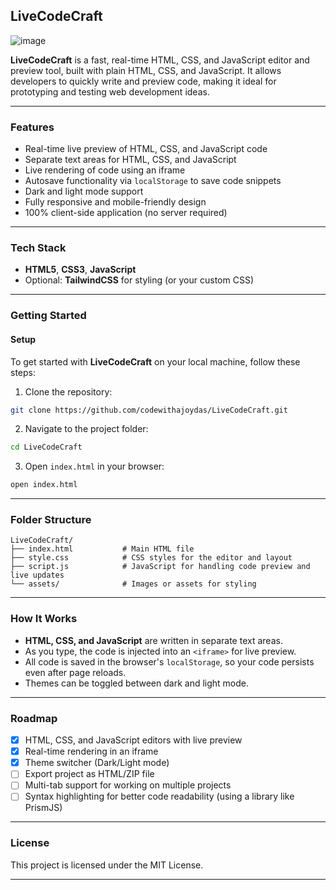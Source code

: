 
## LiveCodeCraft
![image](https://github.com/user-attachments/assets/2f5afaa8-be51-4d31-bfb6-4f32d6fd70a4)

**LiveCodeCraft** is a fast, real-time HTML, CSS, and JavaScript editor and preview tool, built with plain HTML, CSS, and JavaScript. It allows developers to quickly write and preview code, making it ideal for prototyping and testing web development ideas.

---

### Features

- Real-time live preview of HTML, CSS, and JavaScript code
- Separate text areas for HTML, CSS, and JavaScript
- Live rendering of code using an iframe
- Autosave functionality via `localStorage` to save code snippets
- Dark and light mode support
- Fully responsive and mobile-friendly design
- 100% client-side application (no server required)

---

### Tech Stack

- **HTML5**, **CSS3**, **JavaScript**
- Optional: **TailwindCSS** for styling (or your custom CSS)

---

### Getting Started

#### Setup

To get started with **LiveCodeCraft** on your local machine, follow these steps:

1. Clone the repository:

```bash
git clone https://github.com/codewithajoydas/LiveCodeCraft.git
```

2. Navigate to the project folder:

```bash
cd LiveCodeCraft
```

3. Open `index.html` in your browser:

```bash
open index.html
```

---

### Folder Structure

```
LiveCodeCraft/
├── index.html           # Main HTML file
├── style.css            # CSS styles for the editor and layout
├── script.js            # JavaScript for handling code preview and live updates
└── assets/              # Images or assets for styling
```

---

### How It Works

- **HTML, CSS, and JavaScript** are written in separate text areas.
- As you type, the code is injected into an `<iframe>` for live preview.
- All code is saved in the browser's `localStorage`, so your code persists even after page reloads.
- Themes can be toggled between dark and light mode.

---

### Roadmap

- [x] HTML, CSS, and JavaScript editors with live preview
- [x] Real-time rendering in an iframe
- [x] Theme switcher (Dark/Light mode)
- [ ] Export project as HTML/ZIP file
- [ ] Multi-tab support for working on multiple projects
- [ ] Syntax highlighting for better code readability (using a library like PrismJS)

---

### License

This project is licensed under the MIT License.

---

